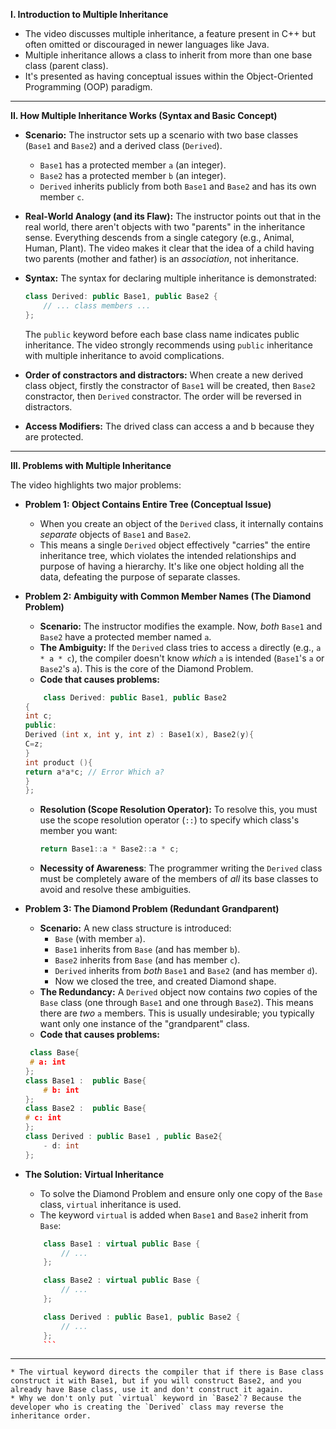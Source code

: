 **I. Introduction to Multiple Inheritance**

- The video discusses multiple inheritance, a feature present in C++ but often omitted or discouraged in newer languages like Java.
- Multiple inheritance allows a class to inherit from more than one base class (parent class).
- It's presented as having conceptual issues within the Object-Oriented Programming (OOP) paradigm.

---

**II. How Multiple Inheritance Works (Syntax and Basic Concept)**

- **Scenario:** The instructor sets up a scenario with two base classes (`Base1` and `Base2`) and a derived class (`Derived`).
  - `Base1` has a protected member `a` (an integer).
  - `Base2` has a protected member `b` (an integer).
  - `Derived` inherits publicly from both `Base1` and `Base2` and has its own member `c`.
- **Real-World Analogy (and its Flaw):** The instructor points out that in the real world, there aren't objects with two "parents" in the inheritance sense. Everything descends from a single category (e.g., Animal, Human, Plant). The video makes it clear that the idea of a child having two parents (mother and father) is an _association_, not inheritance.
- **Syntax:** The syntax for declaring multiple inheritance is demonstrated:

  ```cpp
  class Derived: public Base1, public Base2 {
      // ... class members ...
  };
  ```

  The `public` keyword before each base class name indicates public inheritance. The video strongly recommends using `public` inheritance with multiple inheritance to avoid complications.

- **Order of constractors and distractors:**
  When create a new derived class object, firstly the constractor of `Base1` will be created, then `Base2` constractor, then `Derived` constractor.
  The order will be reversed in distractors.
- **Access Modifiers:**
  The drived class can access a and b because they are protected.

---

**III. Problems with Multiple Inheritance**

The video highlights two major problems:

- **Problem 1: Object Contains Entire Tree (Conceptual Issue)**

  - When you create an object of the `Derived` class, it internally contains _separate_ objects of `Base1` and `Base2`.
  - This means a single `Derived` object effectively "carries" the entire inheritance tree, which violates the intended relationships and purpose of having a hierarchy. It's like one object holding all the data, defeating the purpose of separate classes.

- **Problem 2: Ambiguity with Common Member Names (The Diamond Problem)**

  - **Scenario:** The instructor modifies the example. Now, _both_ `Base1` and `Base2` have a protected member named `a`.
  - **The Ambiguity:** If the `Derived` class tries to access `a` directly (e.g., `a * a * c`), the compiler doesn't know _which_ `a` is intended (`Base1`'s `a` or `Base2`'s `a`). This is the core of the Diamond Problem.
  - **Code that causes problems:**

  ```cpp
      class Derived: public Base1, public Base2
  {
  int c;
  public:
  Derived (int x, int y, int z) : Base1(x), Base2(y){
  C=z;
  }
  int product (){
  return a*a*c; // Error Which a?
  }
  };

  ```

  - **Resolution (Scope Resolution Operator):** To resolve this, you must use the scope resolution operator (`::`) to specify which class's member you want:

    ```cpp
    return Base1::a * Base2::a * c;
    ```

  - **Necessity of Awareness**: The programmer writing the `Derived` class must be completely aware of the members of _all_ its base classes to avoid and resolve these ambiguities.

- **Problem 3: The Diamond Problem (Redundant Grandparent)**

  - **Scenario:** A new class structure is introduced:
    - `Base` (with member `a`).
    - `Base1` inherits from `Base` (and has member `b`).
    - `Base2` inherits from `Base` (and has member `c`).
    - `Derived` inherits from _both_ `Base1` and `Base2` (and has member `d`).
    - Now we closed the tree, and created Diamond shape.
  - **The Redundancy:** A `Derived` object now contains _two_ copies of the `Base` class (one through `Base1` and one through `Base2`). This means there are _two_ `a` members. This is usually undesirable; you typically want only one instance of the "grandparent" class.
  - **Code that causes problems:**

  ```cpp
   class Base{
   # a: int
  };
  class Base1 :  public Base{
      # b: int
  };
  class Base2 :  public Base{
  # c: int
  };
  class Derived : public Base1 , public Base2{
      - d: int
  };
  ```

- **The Solution: Virtual Inheritance**

  - To solve the Diamond Problem and ensure only one copy of the `Base` class, `virtual` inheritance is used.
  - The keyword `virtual` is added when `Base1` and `Base2` inherit from `Base`:

  ````cpp
      class Base1 : virtual public Base {
          // ...
      };

      class Base2 : virtual public Base {
          // ...
      };

      class Derived : public Base1, public Base2 {
          // ...
      };
      ```
  ````

---

    * The virtual keyword directs the compiler that if there is Base class construct it with Base1, but if you will construct Base2, and you already have Base class, use it and don't construct it again.
    * Why we don't only put `virtual` keyword in `Base2`? Because the developer who is creating the `Derived` class may reverse the inheritance order.
